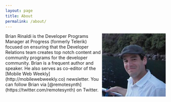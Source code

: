 ```yaml
---
layout: page
title: About
permalink: /about/
---
```


<img src="/images/brian_small.jpeg" align="right" width="200">
Brian Rinaldi is the Developer Programs Manager at Progress (formerly Telerik) focused on ensuring that the Developer Relations team creates top notch content and community programs for the  developer community. Brian is a frequent author and speaker. He also serves as co-editor of the [Mobile Web Weekly](http://mobilewebweekly.co) newsletter. You can follow Brian via [@remotesynth](https://twitter.com/remotesynth) on Twitter.
